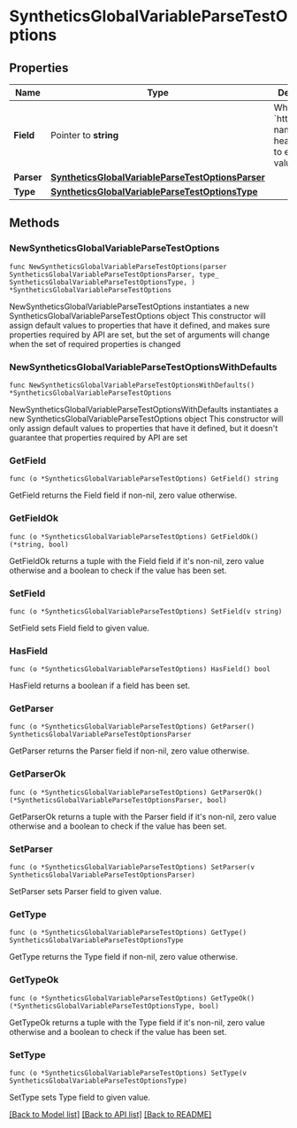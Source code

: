 # SyntheticsGlobalVariableParseTestOptions

## Properties

Name | Type | Description | Notes
------------ | ------------- | ------------- | -------------
**Field** | Pointer to **string** | When type is &#x60;http_header&#x60;, name of the header to use to extract the value. | [optional] 
**Parser** | [**SyntheticsGlobalVariableParseTestOptionsParser**](SyntheticsGlobalVariableParseTestOptionsParser.md) |  | 
**Type** | [**SyntheticsGlobalVariableParseTestOptionsType**](SyntheticsGlobalVariableParseTestOptionsType.md) |  | 

## Methods

### NewSyntheticsGlobalVariableParseTestOptions

`func NewSyntheticsGlobalVariableParseTestOptions(parser SyntheticsGlobalVariableParseTestOptionsParser, type_ SyntheticsGlobalVariableParseTestOptionsType, ) *SyntheticsGlobalVariableParseTestOptions`

NewSyntheticsGlobalVariableParseTestOptions instantiates a new SyntheticsGlobalVariableParseTestOptions object
This constructor will assign default values to properties that have it defined,
and makes sure properties required by API are set, but the set of arguments
will change when the set of required properties is changed

### NewSyntheticsGlobalVariableParseTestOptionsWithDefaults

`func NewSyntheticsGlobalVariableParseTestOptionsWithDefaults() *SyntheticsGlobalVariableParseTestOptions`

NewSyntheticsGlobalVariableParseTestOptionsWithDefaults instantiates a new SyntheticsGlobalVariableParseTestOptions object
This constructor will only assign default values to properties that have it defined,
but it doesn't guarantee that properties required by API are set

### GetField

`func (o *SyntheticsGlobalVariableParseTestOptions) GetField() string`

GetField returns the Field field if non-nil, zero value otherwise.

### GetFieldOk

`func (o *SyntheticsGlobalVariableParseTestOptions) GetFieldOk() (*string, bool)`

GetFieldOk returns a tuple with the Field field if it's non-nil, zero value otherwise
and a boolean to check if the value has been set.

### SetField

`func (o *SyntheticsGlobalVariableParseTestOptions) SetField(v string)`

SetField sets Field field to given value.

### HasField

`func (o *SyntheticsGlobalVariableParseTestOptions) HasField() bool`

HasField returns a boolean if a field has been set.

### GetParser

`func (o *SyntheticsGlobalVariableParseTestOptions) GetParser() SyntheticsGlobalVariableParseTestOptionsParser`

GetParser returns the Parser field if non-nil, zero value otherwise.

### GetParserOk

`func (o *SyntheticsGlobalVariableParseTestOptions) GetParserOk() (*SyntheticsGlobalVariableParseTestOptionsParser, bool)`

GetParserOk returns a tuple with the Parser field if it's non-nil, zero value otherwise
and a boolean to check if the value has been set.

### SetParser

`func (o *SyntheticsGlobalVariableParseTestOptions) SetParser(v SyntheticsGlobalVariableParseTestOptionsParser)`

SetParser sets Parser field to given value.


### GetType

`func (o *SyntheticsGlobalVariableParseTestOptions) GetType() SyntheticsGlobalVariableParseTestOptionsType`

GetType returns the Type field if non-nil, zero value otherwise.

### GetTypeOk

`func (o *SyntheticsGlobalVariableParseTestOptions) GetTypeOk() (*SyntheticsGlobalVariableParseTestOptionsType, bool)`

GetTypeOk returns a tuple with the Type field if it's non-nil, zero value otherwise
and a boolean to check if the value has been set.

### SetType

`func (o *SyntheticsGlobalVariableParseTestOptions) SetType(v SyntheticsGlobalVariableParseTestOptionsType)`

SetType sets Type field to given value.



[[Back to Model list]](../README.md#documentation-for-models) [[Back to API list]](../README.md#documentation-for-api-endpoints) [[Back to README]](../README.md)


